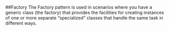 ##Factory
The Factory pattern is used in scenarios where you have a generic class (the factory) that provides the facilities for creating instances of one or more separate “specialized” classes that handle the same task in different ways.
